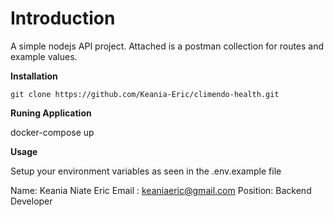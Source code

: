 
# Introduction

  

A simple nodejs API project. Attached is a postman collection for routes and example values.

  

**Installation**

    git clone https://github.com/Keania-Eric/climendo-health.git

 
**Runing Application**

   docker-compose up

**Usage**

Setup your environment variables as seen in the .env.example file


  Name: Keania Niate Eric
  Email : keaniaeric@gmail.com
  Position: Backend Developer